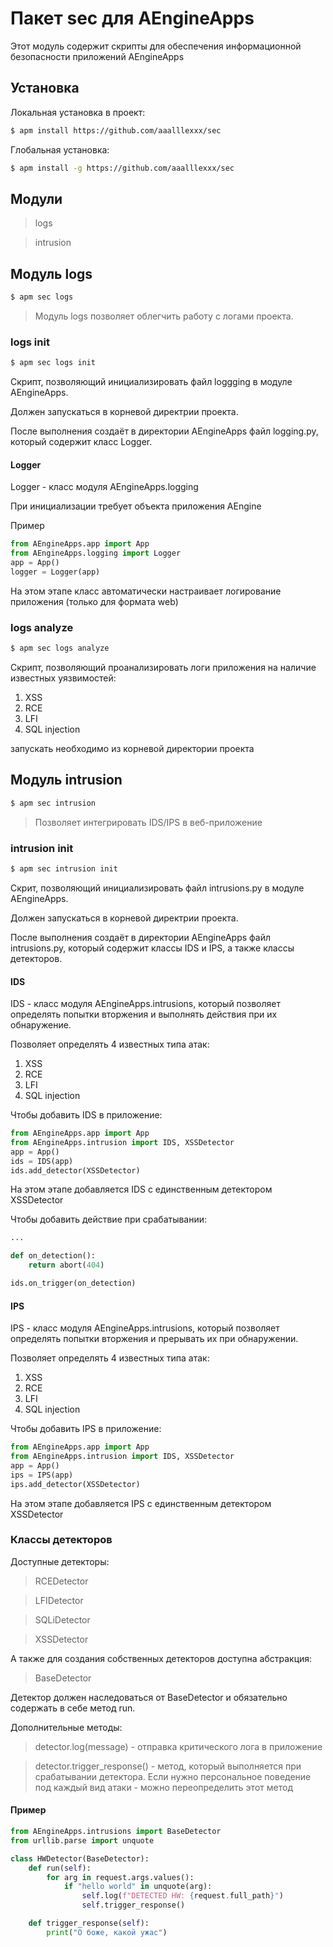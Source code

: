 # Пакет sec для AEngineApps

Этот модуль содержит скрипты для обеспечения информационной безопасности приложений AEngineApps

## Установка

Локальная установка в проект:
```sh
$ apm install https://github.com/aaalllexxx/sec
```

Глобальная установка:
```sh
$ apm install -g https://github.com/aaalllexxx/sec
```

## Модули

> logs

> intrusion

## Модуль logs
```sh
$ apm sec logs
```
> Модуль logs позволяет облегчить работу с логами проекта.

### logs init
```sh
$ apm sec logs init
```

Скрипт, позволяющий инициализировать файл loggging в модуле AEngineApps.

Должен запускаться в корневой директрии проекта.

После выполнения создаёт в директории AEngineApps файл logging.py, который содержит класс Logger.

#### Logger
Logger - класс модуля AEngineApps.logging

При инициализации требует объекта приложения AEngine

Пример

```py
from AEngineApps.app import App
from AEngineApps.logging import Logger
app = App()
logger = Logger(app)
```

На этом этапе класс автоматически настраивает логирование приложения (только для формата web)

### logs analyze
```sh
$ apm sec logs analyze
```

Скрипт, позволяющий проанализировать логи приложения на наличие известных уязвимостей:

1) XSS
2) RCE
3) LFI
4) SQL injection

запускать необходимо из корневой директории проекта

## Модуль intrusion
```sh
$ apm sec intrusion
```
> Позволяет интегрировать IDS/IPS в веб-приложение

### intrusion init
```sh
$ apm sec intrusion init
```
Скрит, позволяющий инициализировать файл intrusions.py в модуле AEngineApps. 

Должен запускаться в корневой директрии проекта.

После выполнения создаёт в директории AEngineApps файл intrusions.py, который содержит классы IDS и IPS, а также классы детекторов.

#### IDS
IDS - класс модуля AEngineApps.intrusions, который позволяет определять попытки вторжения и выполнять действия при их обнаружение.

Позволяет определять 4 известных типа атак:

1) XSS
2) RCE
3) LFI
4) SQL injection

Чтобы добавить IDS в приложение:

```py
from AEngineApps.app import App
from AEngineApps.intrusion import IDS, XSSDetector
app = App()
ids = IDS(app)
ids.add_detector(XSSDetector)
```
На этом этапе добавляется IDS с единственным детектором XSSDetector

Чтобы добавить действие при срабатывании:

```py
...

def on_detection():
    return abort(404)

ids.on_trigger(on_detection)
```

#### IPS
IPS - класс модуля AEngineApps.intrusions, который позволяет определять попытки вторжения и прерывать их при обнаружении.

Позволяет определять 4 известных типа атак:

1) XSS
2) RCE
3) LFI
4) SQL injection

Чтобы добавить IPS в приложение:

```py
from AEngineApps.app import App
from AEngineApps.intrusion import IDS, XSSDetector
app = App()
ips = IPS(app)
ips.add_detector(XSSDetector)
```
На этом этапе добавляется IPS с единственным детектором XSSDetector

### Классы детекторов

Доступные детекторы:

> RCEDetector

> LFIDetector

> SQLiDetector

> XSSDetector

А также для создания собственных детекторов доступна абстракция:

> BaseDetector

Детектор должен наследоваться от BaseDetector и обязательно содержать в себе метод run. 

Дополнительные методы:

> detector.log(message) - отправка критического лога в приложение

> detector.trigger_response() - метод, который выполняется при срабатывании детектора. Если нужно персональное поведение под каждый вид атаки - можно переопределить этот метод

#### Пример

```py
from AEngineApps.intrusions import BaseDetector
from urllib.parse import unquote

class HWDetector(BaseDetector):
    def run(self):
        for arg in request.args.values():
            if "hello world" in unquote(arg):
                self.log(f"DETECTED HW: {request.full_path}")
                self.trigger_response()

    def trigger_response(self):
        print("О боже, какой ужас")
```